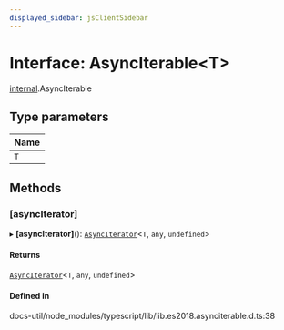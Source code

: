 ```yaml
---
displayed_sidebar: jsClientSidebar
---
```


# Interface: AsyncIterable<T\>

[internal](../modules/internal-8.md).AsyncIterable

## Type parameters

| Name |
| :------ |
| `T` |

## Methods

### [asyncIterator]

▸ **[asyncIterator]**(): [`AsyncIterator`](internal-8.AsyncIterator.md)<`T`, `any`, `undefined`\>

#### Returns

[`AsyncIterator`](internal-8.AsyncIterator.md)<`T`, `any`, `undefined`\>

#### Defined in

docs-util/node_modules/typescript/lib/lib.es2018.asynciterable.d.ts:38
